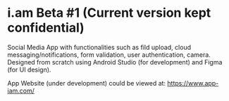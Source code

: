 # i.am Beta #1 (Current version kept confidential)

Social Media App with functionalities such as fild upload, cloud messaging/notifications, form validation, user authentication, camera. Designed from scratch using Android Studio (for development) and Figma (for UI design).

App Website (under development) could be viewed at: https://www.app-iam.com/


